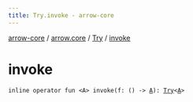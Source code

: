 ```yaml
---
title: Try.invoke - arrow-core
---
```


[arrow-core](../../index.html) / [arrow.core](../index.html) / [Try](index.html) / [invoke](./invoke.html)

# invoke

`inline operator fun <A> invoke(f: () -> `[`A`](invoke.html#A)`): `[`Try`](index.html)`<`[`A`](invoke.html#A)`>`